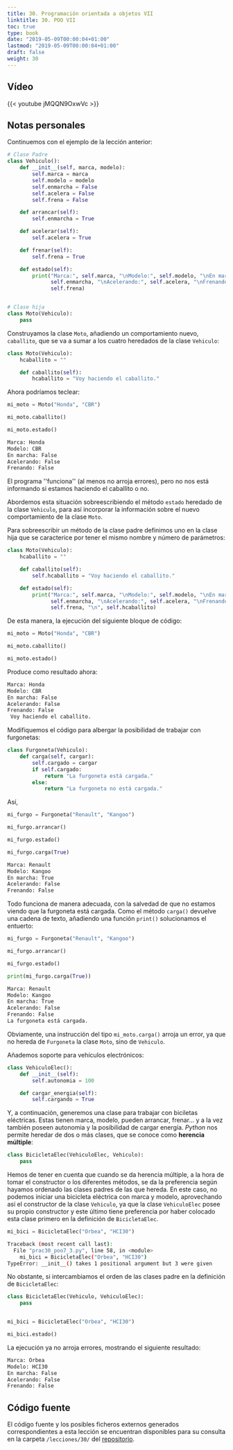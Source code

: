 ```yaml
---
title: 30. Programación orientada a objetos VII
linktitle: 30. POO VII
toc: true
type: book
date: "2019-05-09T00:00:04+01:00"
lastmod: "2019-05-09T00:00:04+01:00"
draft: false
weight: 30
---
```


## Vídeo

{{< youtube jMQQN9OxwVc >}}

## Notas personales

Continuemos con el ejemplo de la lección anterior:

```python
# Clase Padre
class Vehiculo():
    def __init__(self, marca, modelo):
        self.marca = marca
        self.modelo = modelo
        self.enmarcha = False
        self.acelera = False
        self.frena = False

    def arrancar(self):
        self.enmarcha = True

    def acelerar(self):
        self.acelera = True

    def frenar(self):
        self.frena = True

    def estado(self):
        print("Marca:", self.marca, "\nModelo:", self.modelo, "\nEn marcha:",
              self.enmarcha, "\nAcelerando:", self.acelera, "\nFrenando:",
              self.frena)


# Clase hija
class Moto(Vehiculo):
    pass
```

Construyamos la clase `Moto`, añadiendo un comportamiento nuevo, `caballito`, que se va a sumar a los cuatro heredados de la clase `Vehiculo`:

```python
class Moto(Vehiculo):
    hcaballito = ""

    def caballito(self):
        hcaballito = "Voy haciendo el caballito."
```

Ahora podríamos teclear:

```python
mi_moto = Moto("Honda", "CBR")

mi_moto.caballito()

mi_moto.estado()
```

```bash
Marca: Honda 
Modelo: CBR 
En marcha: False 
Acelerando: False 
Frenando: False
```

El programa ''funciona'' (al menos no arroja errores), pero no nos está informando si estamos haciendo el caballito o no.

Abordemos esta situación sobreescribiendo el método `estado` heredado de la clase `Vehiculo`, para así incorporar la información sobre el nuevo comportamiento de la clase `Moto`.

Para sobreescribir un método de la clase padre definimos uno en la clase hija que se caracterice por tener el mismo nombre y número de parámetros:

```python
class Moto(Vehiculo):
    hcaballito = ""

    def caballito(self):
        self.hcaballito = "Voy haciendo el caballito."

    def estado(self):
        print("Marca:", self.marca, "\nModelo:", self.modelo, "\nEn marcha:",
              self.enmarcha, "\nAcelerando:", self.acelera, "\nFrenando:",
              self.frena, "\n", self.hcaballito)
```

De esta manera, la ejecución del siguiente bloque de código:

```python
mi_moto = Moto("Honda", "CBR")

mi_moto.caballito()

mi_moto.estado()
```

Produce como resultado ahora:

```bash
Marca: Honda 
Modelo: CBR 
En marcha: False 
Acelerando: False 
Frenando: False 
 Voy haciendo el caballito.
```

Modifiquemos el código para albergar la posibilidad de trabajar con furgonetas:

```python
class Furgoneta(Vehiculo):
    def carga(self, cargar):
        self.cargado = cargar
        if self.cargado:
            return "La furgoneta está cargada."
        else:
            return "La furgoneta no está cargada."
```

Así,

```python
mi_furgo = Furgoneta("Renault", "Kangoo")

mi_furgo.arrancar()

mi_furgo.estado()

mi_furgo.carga(True)
```

```bash
Marca: Renault 
Modelo: Kangoo 
En marcha: True 
Acelerando: False 
Frenando: False
```

Todo funciona de manera adecuada, con la salvedad de que no estamos viendo que la furgoneta está cargada. Como el método `carga()` devuelve una cadena de texto, añadiendo una función `print()` solucionamos el entuerto:

```python
mi_furgo = Furgoneta("Renault", "Kangoo")

mi_furgo.arrancar()

mi_furgo.estado()

print(mi_furgo.carga(True))
```

```bash
Marca: Renault 
Modelo: Kangoo 
En marcha: True 
Acelerando: False 
Frenando: False
La furgoneta está cargada.
```

Obviamente, una instrucción del tipo `mi_moto.carga()` arroja un error, ya que no hereda de `Furgoneta` la clase `Moto`, sino de `Vehiculo`.

Añademos soporte para vehículos electrónicos:

```python
class VehiculoElec():
    def __init__(self):
        self.autonomia = 100

    def cargar_energia(self):
        self.cargando = True
```

Y, a continuación, generemos una clase para trabajar con biciletas eléctricas. Estas tienen marca, modelo, pueden arrancar, frenar... y a la vez también poseen autonomia y la posibilidad de cargar energía. *Python* nos permite heredar de dos o más clases, que se conoce como **herencia múltiple**:

```python
class BicicletaElec(VehiculoElec, Vehiculo):
    pass
```

Hemos de tener en cuenta que cuando se da herencia múltiple, a la hora de tomar el constructor o los diferentes métodos, se da la preferencia según hayamos ordenado las clases padres de las que hereda. En este caso, no podemos iniciar una bicicleta eléctrica con marca y modelo, aprovechando así el constructor de la clase `Vehiculo`, ya que la clase `VehiculoElec` posee su propio constructor y este último tiene preferencia por haber colocado esta clase primero en la definición de `BicicletaElec`.

```python
mi_bici = BicicletaElec("Orbea", "HCI30")
```

```bash
Traceback (most recent call last):
  File "prac30_poo7_3.py", line 58, in <module>
    mi_bici = BicicletaElec("Orbea", "HCI30")
TypeError: __init__() takes 1 positional argument but 3 were given
```

No obstante, si intercambiamos el orden de las clases padre en la definición de `BicicletaElec`:

```python
class BicicletaElec(Vehiculo, VehiculoElec):
    pass


mi_bici = BicicletaElec("Orbea", "HCI30")

mi_bici.estado()
```

La ejecución ya no arroja errores, mostrando el siguiente resultado:

```bash
Marca: Orbea 
Modelo: HCI30 
En marcha: False 
Acelerando: False 
Frenando: False
```

## Código fuente

El código fuente y los posibles ficheros externos generados correspondientes a esta lección se encuentran disponibles para su consulta en la carpeta `/lecciones/30/` del [repositorio](https://github.com/ImAlexisSaez/curso-python-desde-0).
